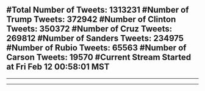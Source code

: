 #Total Number of Tweets: 1313231 
#Number of Trump Tweets: 372942
#Number of Clinton Tweets: 350372
#Number of Cruz Tweets: 269812
#Number of Sanders Tweets: 234975
#Number of Rubio Tweets: 65563
#Number of Carson Tweets: 19570
#Current Stream Started at Fri Feb 12 00:58:01 MST
---
---
---
